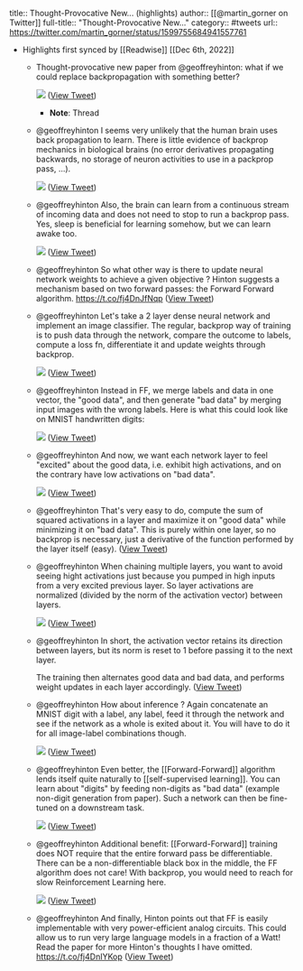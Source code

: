 title:: Thought-Provocative New... (highlights)
author:: [[@martin_gorner on Twitter]]
full-title:: "Thought-Provocative New..."
category:: #tweets
url:: https://twitter.com/martin_gorner/status/1599755684941557761

- Highlights first synced by [[Readwise]] [[Dec 6th, 2022]]
	- Thought-provocative new paper from @geoffreyhinton: what if we could replace backpropagation with something better? 
	  
	  ![](https://pbs.twimg.com/media/FjN5PduXoAA0ruC.jpg) ([View Tweet](https://twitter.com/martin_gorner/status/1599755684941557761))
		- **Note**: Thread
	- @geoffreyhinton I seems very unlikely that the human brain uses back propagation to learn. There is little evidence of backprop mechanics in biological brains (no error derivatives propagating backwards, no storage of neuron activities to use in a packprop pass, ...). 
	  
	  ![](https://pbs.twimg.com/media/FjN5fs7XgAIH1WQ.jpg) ([View Tweet](https://twitter.com/martin_gorner/status/1599755910271803394))
	- @geoffreyhinton Also, the brain can learn from a continuous stream of incoming data and does not need to stop to run a backprop pass. Yes, sleep is beneficial for learning somehow, but we can learn awake too. 
	  
	  ![](https://pbs.twimg.com/media/FjN5q-zWIAI2mYL.jpg) ([View Tweet](https://twitter.com/martin_gorner/status/1599756096516026368))
	- @geoffreyhinton So what other way is there to update neural network weights to achieve a given objective ? Hinton suggests a mechanism based on two forward passes: the Forward Forward algorithm.
	  https://t.co/fj4DnJfNqp ([View Tweet](https://twitter.com/martin_gorner/status/1599756582811623424))
	- @geoffreyhinton Let's take a 2 layer dense neural network and implement an image classifier. The regular, backprop way of training is to push data through the network, compare the outcome to labels, compute a loss fn, differentiate it and update weights through backprop. 
	  
	  ![](https://pbs.twimg.com/media/FjN7TG8WQAA2cAS.jpg) ([View Tweet](https://twitter.com/martin_gorner/status/1599758002349039616))
	- @geoffreyhinton Instead in FF, we merge labels and data in one vector, the "good data", and then generate "bad data" by merging input images with the wrong labels. Here is what this could look like on MNIST handwritten digits: 
	  
	  ![](https://pbs.twimg.com/media/FjN8-XjWYAcCRlb.jpg) ([View Tweet](https://twitter.com/martin_gorner/status/1599759770608549888))
	- @geoffreyhinton And now, we want each network layer to feel "excited" about the good data, i.e. exhibit high activations, and on the contrary have low activations on "bad data". 
	  
	  ![](https://pbs.twimg.com/media/FjN_PYpWAAA2GWg.jpg) ([View Tweet](https://twitter.com/martin_gorner/status/1599762227263074304))
	- @geoffreyhinton That's very easy to do, compute the sum of squared activations in a layer and maximize it on "good data" while minimizing it on "bad data". This is purely within one layer, so no backprop is necessary, just a derivative of the function performed by the layer itself (easy). ([View Tweet](https://twitter.com/martin_gorner/status/1599762361413292032))
	- @geoffreyhinton When chaining multiple layers, you want to avoid seeing hight activations just because you pumped in high inputs from a very excited previous layer. So layer activations are normalized (divided by the norm of the activation vector) between layers. 
	  
	  ![](https://pbs.twimg.com/media/FjOAFjrXgAc8YDW.jpg) ([View Tweet](https://twitter.com/martin_gorner/status/1599763215851737090))
	- @geoffreyhinton In short, the activation vector retains its direction between layers, but its norm is reset to 1 before passing it to the next layer.
	  
	  The training then alternates good data and bad data, and performs weight updates in each layer accordingly. ([View Tweet](https://twitter.com/martin_gorner/status/1599763383007383552))
	- @geoffreyhinton How about inference ? Again concatenate an MNIST digit with a label, any label, feed it through the network and see if the network as a whole is exited about it. You will have to do it for all image-label combinations though. 
	  
	  ![](https://pbs.twimg.com/media/FjOBqs6WYAA3kfZ.jpg) ([View Tweet](https://twitter.com/martin_gorner/status/1599764917589921792))
	- @geoffreyhinton Even better, the [[Forward-Forward]] algorithm lends itself quite naturally to [[self-supervised learning]]. You can learn about "digits" by feeding non-digits as "bad data" (example non-digit generation from paper). Such a network can then be fine-tuned on a downstream task. 
	  
	  ![](https://pbs.twimg.com/media/FjOCYPNXEAQKpNg.jpg) ([View Tweet](https://twitter.com/martin_gorner/status/1599765732312555523))
	- @geoffreyhinton Additional benefit: [[Forward-Forward]] training does NOT require that the entire forward pass be differentiable. There can be a non-differentiable black box in the middle, the FF algorithm does not care! With backprop, you would need to reach for slow Reinforcement Learning here. 
	  
	  ![](https://pbs.twimg.com/media/FjODtiQWQAAtLLc.jpg) ([View Tweet](https://twitter.com/martin_gorner/status/1599767270409969665))
	- @geoffreyhinton And finally, Hinton points out that FF is easily implementable with very power-efficient analog circuits. This could allow us to run very large language models in a fraction of a Watt!
	  Read the paper for more Hinton's thoughts I have omitted. https://t.co/fj4DnIYKop ([View Tweet](https://twitter.com/martin_gorner/status/1599768066375962625))